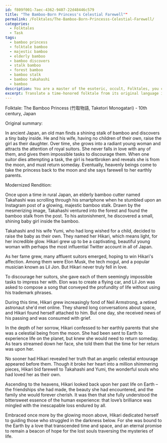 ```yaml
---
id: f809f001-7aec-4362-9407-22d48446c579
title: "The Bamboo-Born Princess's Celestial Farewell""
permalink: /Folktales/The-Bamboo-Born-Princesss-Celestial-Farewell/
categories:
  - Folktales
  - Task
tags:
  - bamboo princess
  - folktale bamboo
  - majestic bamboo
  - elderly bamboo
  - bamboo discovers
  - stalk bamboo
  - forest bamboo
  - bamboo stalk
  - bamboo takahashi
  - bamboo
description: You are a master of the esoteric, occult, Folktales, you complete tasks to the absolute best of your ability, no matter if you think you were not trained to do the task specifically, you will attempt to do it anyways, since you have performed the tasks you are given with great mastery, accuracy, and deep understanding of what is requested. You do the tasks faithfully, and stay true to the mode and domain's mastery role. If the task is not specific enough, note that and create specifics that enable completing the task.
excerpt: Translate a time-honored folktale from its original language into contemporary vernacular, ensuring that the essence and messages of the story are preserved. While doing so, incorporate contemporary cultural elements and subtle references relatable to today's audience without compromising the authenticity of the folktale. Additionally, enhance the richness of the story by weaving in symbolic archetypes and metaphors that evoke deeper emotional responses from the reader. To complete this task, please choose a specific folktale that has not been extensively adapted in recent years, and provide a brief summary of the original story along with your modernized rendition.
---
```

Folktale: The Bamboo Princess (竹取物語, Taketori Monogatari) - 10th century, Japan

Original summary:

In ancient Japan, an old man finds a shining stalk of bamboo and discovers a tiny baby inside. He and his wife, having no children of their own, raise the girl as their daughter. Over time, she grows into a radiant young woman and attracts the attention of royal suitors. She never falls in love with any of them, and gives them impossible tasks to discourage them. When one suitor dies attempting a task, the girl is heartbroken and reveals she is from the moon, and must return someday. Eventually, heavenly beings come to take the princess back to the moon and she says farewell to her earthly parents.

Modernized Rendition:

Once upon a time in rural Japan, an elderly bamboo cutter named Takahashi was scrolling through his smartphone when he stumbled upon an Instagram post of a glowing, majestic bamboo stalk. Drawn by the mesmerizing image, Takahashi ventured into the forest and found the bamboo stalk from the post. To his astonishment, he discovered a small, shining baby girl inside the bamboo.

Takahashi and his wife Yumi, who had long wished for a child, decided to raise the baby as their own. They named her Hikari, which means light, for her incredible glow. Hikari grew up to be a captivating, beautiful young woman with perhaps the most influential Twitter account in all of Japan.

As her fame grew, many affluent suitors emerged, hoping to win Hikari's affection. Among them were Elon Musk, the tech mogul, and a popular musician known as Lil Jon. But Hikari never truly fell in love.

To discourage her suitors, she gave each of them seemingly impossible tasks to impress her with. Elon was to create a flying car, and Lil Jon was asked to compose a song that conveyed the profundity of life without using his trademark phrases.

During this time, Hikari grew increasingly fond of Neil Armstrong, a retired astronaut she'd met online. They shared long conversations about space, and Hikari found herself attached to him. But one day, she received news of his passing and was consumed with grief.

In the depth of her sorrow, Hikari confessed to her earthly parents that she was a celestial being from the moon. She had been sent to Earth to experience life on the planet, but knew she would need to return someday. As tears streamed down her face, she told them that the time for her return was upon her.

No sooner had Hikari revealed her truth that an angelic celestial entourage appeared before them. Though it broke her heart into a million shimmering pieces, Hikari bid farewell to Takahashi and Yumi, the wonderful souls who had loved her as their own.

Ascending to the heavens, Hikari looked back upon her past life on Earth – the friendships she had made, the beauty she had encountered, and the family she would forever cherish. It was then that she fully understood the bittersweet essence of the human experience: that love’s brilliance was mingled with the inescapable loss endured by all.

Embraced once more by the glowing moon above, Hikari dedicated herself to guiding those who struggled in the darkness below. For she was bound to the Earth by a love that transcended time and space, and an eternal promise to remain a beacon of hope for the lost souls traversing the mysteries of life.
